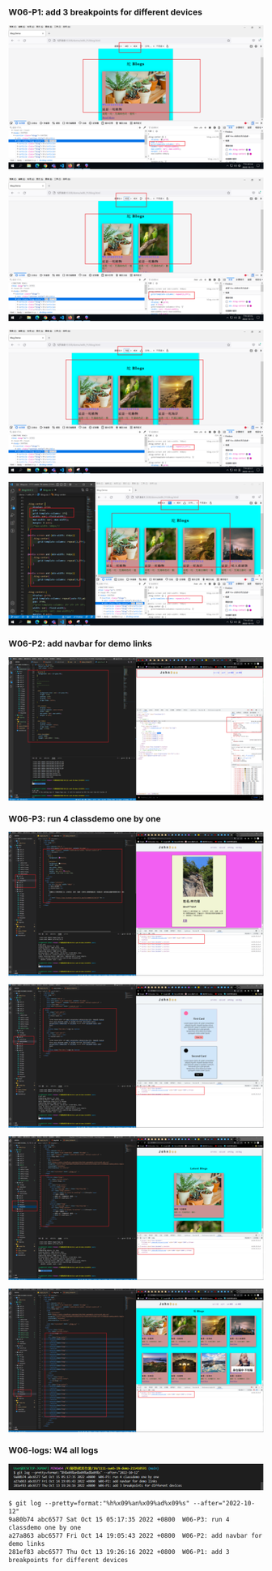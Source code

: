 ### W06-P1: add 3 breakpoints for different devices

![](w06-p1-1.png)

![](w06-p1-2.png)

![](w06-p1-3.png)

![](w06-p1-4.png)

### W06-P2: add navbar for demo links

![](w06-p2.png)

### W06-P3: run 4 classdemo one by one

![](w06-p3-1.png)

![](w06-p3-2.png)

![](w06-p3-3.png)

![](w06-p3-4.png)

### W06-logs: W4 all logs

![](w06-logs.png)

```
$ git log --pretty=format:"%h%x09%an%x09%ad%x09%s" --after="2022-10-12"
9a80b74 abc6577 Sat Oct 15 05:17:35 2022 +0800  W06-P3: run 4 classdemo one by one
a27a863 abc6577 Fri Oct 14 19:05:43 2022 +0800  W06-P2: add navbar for demo links
281ef83 abc6577 Thu Oct 13 19:26:16 2022 +0800  W06-P1: add 3 breakpoints for different devices

```